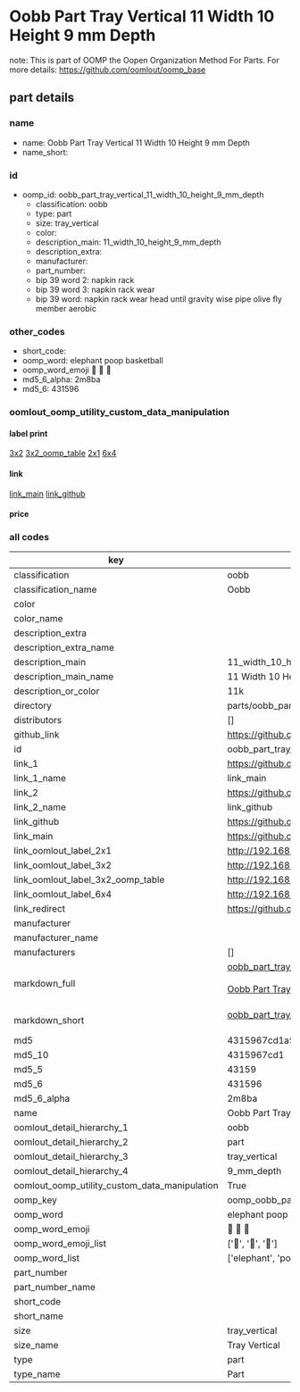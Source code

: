 # Oobb Part Tray Vertical 11 Width 10 Height 9 mm Depth  

note: This is part of OOMP the Oopen Organization Method For Parts. For more details: https://github.com/oomlout/oomp_base

##  part details
  







### name
* name: Oobb Part Tray Vertical 11 Width 10 Height 9 mm Depth
* name_short: 
### id
* oomp_id: oobb_part_tray_vertical_11_width_10_height_9_mm_depth
  * classification: oobb
  * type: part
  * size: tray_vertical
  * color: 
  * description_main: 11_width_10_height_9_mm_depth
  * description_extra: 
  * manufacturer: 
  * part_number: 
  * bip 39 word 2: napkin rack
  * bip 39 word 3: napkin rack wear
  * bip 39 word: napkin rack wear head until gravity wise pipe olive fly member aerobic

### other_codes
* short_code: 
* oomp_word: elephant poop basketball
* oomp_word_emoji :elephant: :poop: :basketball:
* md5_6_alpha: 2m8ba
* md5_6: 431596






### oomlout_oomp_utility_custom_data_manipulation
#### label print
[3x2](http://192.168.1.245:1112/?label=oomp%202m8ba)
[3x2_oomp_table](http://192.168.1.108:1112/?label=oomp%202m8ba)
[2x1](http://192.168.1.242:1112/?label=oomp%202m8ba)
[6x4](http://192.168.1.55:1112/?label=oomp%202m8ba)    

#### link

[link_main](https://github.com/oomlout/oomlout_oomp_version_1_messy/tree/main/parts/oobb_part_tray_vertical_11_width_10_height_9_mm_depth) [link_github](https://github.com/oomlout/oomlout_oomp_version_1_messy/tree/main/parts/oobb_part_tray_vertical_11_width_10_height_9_mm_depth)                             

#### price







### all codes 
| key | value |  
| --- | --- |  
| classification | oobb |  
| classification_name | Oobb |  
| color |  |  
| color_name |  |  
| description_extra |  |  
| description_extra_name |  |  
| description_main | 11_width_10_height_9_mm_depth |  
| description_main_name | 11 Width 10 Height 9 mm Depth |  
| description_or_color | 11k |  
| directory | parts/oobb_part_tray_vertical_11_width_10_height_9_mm_depth |  
| distributors | [] |  
| github_link | https://github.com/oomlout/oomlout_oomp_part_src/tree/main/parts/oobb_part_tray_vertical_11_width_10_height_9_mm_depth |  
| id | oobb_part_tray_vertical_11_width_10_height_9_mm_depth |  
| link_1 | https://github.com/oomlout/oomlout_oomp_version_1_messy/tree/main/parts/oobb_part_tray_vertical_11_width_10_height_9_mm_depth |  
| link_1_name | link_main |  
| link_2 | https://github.com/oomlout/oomlout_oomp_version_1_messy/tree/main/parts/oobb_part_tray_vertical_11_width_10_height_9_mm_depth |  
| link_2_name | link_github |  
| link_github | https://github.com/oomlout/oomlout_oomp_version_1_messy/tree/main/parts/oobb_part_tray_vertical_11_width_10_height_9_mm_depth |  
| link_main | https://github.com/oomlout/oomlout_oomp_version_1_messy/tree/main/parts/oobb_part_tray_vertical_11_width_10_height_9_mm_depth |  
| link_oomlout_label_2x1 | http://192.168.1.242:1112/?label=oomp%202m8ba |  
| link_oomlout_label_3x2 | http://192.168.1.245:1112/?label=oomp%202m8ba |  
| link_oomlout_label_3x2_oomp_table | http://192.168.1.108:1112/?label=oomp%202m8ba |  
| link_oomlout_label_6x4 | http://192.168.1.55:1112/?label=oomp%202m8ba |  
| link_redirect | https://github.com/oomlout/oomlout_oomp_version_1_messy/tree/main/parts/oobb_part_tray_vertical_11_width_10_height_9_mm_depth |  
| manufacturer |  |  
| manufacturer_name |  |  
| manufacturers | [] |  
| markdown_full | [oobb_part_tray_vertical_11_width_10_height_9_mm_depth](none)<br>[](none)<br>[Oobb Part Tray Vertical 11 Width 10 Height 9 Mm Depth](none)<br><br> |  
| markdown_short | [oobb_part_tray_vertical_11_width_10_height_9_mm_depth](none)<br><br> |  
| md5 | 4315967cd1a55f8d987716a1f0ec2497 |  
| md5_10 | 4315967cd1 |  
| md5_5 | 43159 |  
| md5_6 | 431596 |  
| md5_6_alpha | 2m8ba |  
| name | Oobb Part Tray Vertical 11 Width 10 Height 9 mm Depth |  
| oomlout_detail_hierarchy_1 | oobb |  
| oomlout_detail_hierarchy_2 | part |  
| oomlout_detail_hierarchy_3 | tray_vertical |  
| oomlout_detail_hierarchy_4 | 9_mm_depth |  
| oomlout_oomp_utility_custom_data_manipulation | True |  
| oomp_key | oomp_oobb_part_tray_vertical_11_width_10_height_9_mm_depth |  
| oomp_word | elephant poop basketball |  
| oomp_word_emoji | :elephant: :poop: :basketball: |  
| oomp_word_emoji_list | [':elephant:', ':poop:', ':basketball:'] |  
| oomp_word_list | ['elephant', 'poop', 'basketball'] |  
| part_number |  |  
| part_number_name |  |  
| short_code |  |  
| short_name |  |  
| size | tray_vertical |  
| size_name | Tray Vertical |  
| type | part |  
| type_name | Part |  
